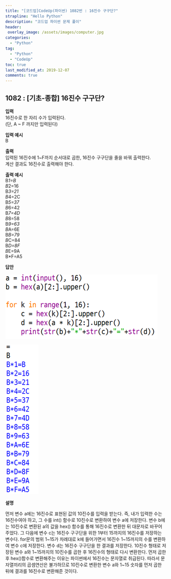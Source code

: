 ```yaml
---
title: "[코드업]CodeUp(파이썬) 1082번 : 16진수 구구단?"
strapline: "Hello Python"
description: "코드업 파이썬 문제 풀이"
header:
 overlay_image: /assets/images/computer.jpg
categories:
  - "Python"
tag:
  - "Python"
  - "CodeUp"
toc: true
last_modified_at: 2019-12-07
comments: true
---
```


## 1082 : [기초-종합] 16진수 구구단?


**입력**<br>
16진수로 한 자리 수가 입력된다.<br>
(단, A ~ F 까지만 입력된다)

**입력 예시**<br>
B

**출력**<br>
입력된 16진수에 1~F까지 순서대로 곱한, 16진수 구구단을 줄을 바꿔 출력한다.<br>
계산 결과도 16진수로 출력해야 한다.

**출력 예시**<br>
B*1=B<br>
B*2=16<br>
B*3=21<br>
B*4=2C<br>
B*5=37<br>
B*6=42<br>
B*7=4D<br>
B*8=58<br>
B*9=63<br>
B*A=6E<br>
B*B=79<br>
B*C=84<br>
B*D=8F<br>
B*E=9A<br>
B*F=A5


**답안**<br>

![a1082](/assets/images/1082-1.jpg)<br>

![a1082](/assets/images/1082-2.jpg)


**설명**

먼저 변수 a에는 16진수로 표현된 값의 10진수를 입력을 받는다. 즉, 내가 입력한 수는 16진수여야 하고, 그 수를 int() 함수로 10진수로 변환하여 변수 a에 저장한다. 변수 b에는 10진수로 변환된 a의 값을 hex() 함수를 통해 16진수로 변환한 뒤 대문자로 바꾸어 주었다. 그 다음에 변수 c는 16진수 구구단을 위한 1부터 15까지의 16진수를 저장하는 변수다. for문의 범위 1~15가 차례대로 k에 들어가면서 16진수 1~15까지의 수를 변환하여 변수 c에 저장한다. 변수 d는 16진수 구구단을 한 결과를 저장한다. 10진수 형태로 저장된 변수 a와 1~15까지의 10진수를 곱한 후 16진수의 형태로 다시 변환한다. 먼저 곱한 후 hex()함수로 변환해주는 이유는 파이썬에서 16진수는 문자열로 취급된다. 따라서 문자열끼리의 곱셈연산은 불가하므로 10진수로 변환한 변수 a와 1~15 숫자를 먼저 곱한 뒤에 결과를 16진수로 변환해준 것이다.